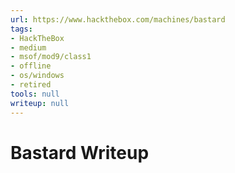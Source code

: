 ```yaml
---
url: https://www.hackthebox.com/machines/bastard
tags:
- HackTheBox
- medium
- msof/mod9/class1
- offline
- os/windows
- retired
tools: null
writeup: null
---
```


# Bastard Writeup
